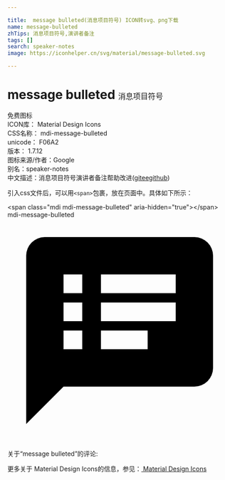 ```yaml
---

title:  message bulleted(消息项目符号) ICON转svg、png下载
name: message-bulleted
zhTips: 消息项目符号,演讲者备注
tags: []
search: speaker-notes
image: https://iconhelper.cn/svg/material/message-bulleted.svg

---
```


# message bulleted  <small style="font-size: 60%;font-weight: 100">消息项目符号</small>


<div class="detail-page">
<p>
<span><span class="badge-success badge">免费图标</span> </span>
<br/>
<span>
ICON库：
<span class="badge-secondary badge">Material Design Icons</span> 
</span>
<br/>
<span>
CSS名称：
<span class="badge-secondary badge">mdi-message-bulleted</span> 
</span>
<br/>
<span>
unicode：
<span class="badge-secondary badge">F06A2</span> 
<copy-btn content='F06A2' btn-title=""></copy-btn>
<copy-btn :content='String.fromCodePoint(parseInt("F06A2", 16))' btn-title="复制U"></copy-btn>
</span>
<br/>
<span>
版本：
<span class="badge-secondary badge">1.7.12</span> 
</span>
<br/>
<span>图标来源/作者：<span class="badge-light badge">Google</span></span> 
<br/>
<span>别名：<span class="badge-light badge">speaker-notes</span></span><br/><span class="zh-detail">中文描述：<span class="badge-primary badge">消息项目符号</span><span class="badge-primary badge">演讲者备注</span><span class="help-link"><span>帮助改进</span>(<a href="https://gitee.com/liuwave/icon-helper/edit/master/json/material/message-bulleted.json" target="_blank" rel="noopener noreferrer">gitee</a><a href="https://github.com/liuwave/icon-helper/edit/master/json/material/message-bulleted.json" target="_blank" rel="noopener noreferrer">github</a></span>)</span><br/>
</p>
</div>
<div class="alert alert-dark">
  <i class="mdi mdi-message-bulleted mdi-48px"></i>
  <i class="mdi mdi-message-bulleted mdi-36px"></i>
  <i class="mdi mdi-message-bulleted mdi-24px"></i>
  <i class="mdi mdi-message-bulleted mdi-18px"></i>
</div>
<div>
  <p>引入css文件后，可以用<code>&lt;span&gt;</code>包裹，放在页面中。具体如下所示：    
  </p>
  <div class="alert alert-primary" style="font-size: 14px">
    &lt;span class="mdi mdi-message-bulleted" aria-hidden="true"&gt;&lt;/span&gt;
    <copy-btn content='<span class="mdi mdi-message-bulleted" aria-hidden="true"></span>'></copy-btn>
  </div>
  <div class="alert alert-secondary">
    <i class="mdi mdi-message-bulleted"
    style="font-size: 24px"
    aria-hidden="true"></i> mdi-message-bulleted
    <copy-btn content="mdi-message-bulleted" btn-title="复制图标名称"></copy-btn>
  </div>
</div>
<div id="svg" class="svg-wrap">
<svg xmlns="http://www.w3.org/2000/svg" viewBox="0 0 24 24"><path d="M20,2H4A2,2 0 0,0 2,4V22L6,18H20A2,2 0 0,0 22,16V4A2,2 0 0,0 20,2M8,14H6V12H8V14M8,11H6V9H8V11M8,8H6V6H8V8M15,14H10V12H15V14M18,11H10V9H18V11M18,8H10V6H18V8Z" /></svg>
</div>
<detail full-name='mdi-message-bulleted'></detail>
<div>
<p>关于“message bulleted”的评论:</p>
</div>
<Vssue title="关于“message bulleted”的评论" ></Vssue>    
<div><p>更多关于 Material Design Icons的信息，参见：<a target="_blank" href="https://iconhelper.cn/material.html"> Material Design Icons</a>
</p></div>
